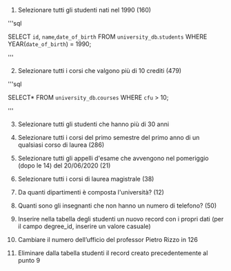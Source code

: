 1. Selezionare tutti gli studenti nati nel 1990 (160)

'''sql

SELECT `id`, `name`,`date_of_birth`
FROM `university_db`.`students`
WHERE YEAR(`date_of_birth`) = 1990;

'''

2. Selezionare tutti i corsi che valgono più di 10 crediti (479)

'''sql

SELECT*
FROM `university_db`.`courses`
WHERE `cfu` > 10;

'''

3. Selezionare tutti gli studenti che hanno più di 30 anni

4. Selezionare tutti i corsi del primo semestre del primo anno di un qualsiasi corso di laurea (286)

5. Selezionare tutti gli appelli d'esame che avvengono nel pomeriggio (dopo le 14) del 20/06/2020 (21)

6. Selezionare tutti i corsi di laurea magistrale (38)

7. Da quanti dipartimenti è composta l'università? (12)

8. Quanti sono gli insegnanti che non hanno un numero di telefono? (50)

9. Inserire nella tabella degli studenti un nuovo record con i propri dati (per il campo degree_id, inserire un valore casuale)

10. Cambiare il numero dell’ufficio del professor Pietro Rizzo in 126

11. Eliminare dalla tabella studenti il record creato precedentemente al punto 9